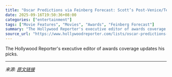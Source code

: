```yaml
---
title: "Oscar Predictions via Feinberg Forecast: Scott’s Post-Venice/Telluride/TIFF/Emmys Update"
date: 2025-09-16T19:50:36+08:00
categories: ["entertainment"]
tags: ["Movie Features", "Movies", "Awards", "Feinberg Forecast"]
summary: "The Hollywood Reporter's executive editor of awards coverage updates his picks."
source_url: "https://www.hollywoodreporter.com/lists/oscar-predictions-feinberg-forecast-post-venice-tiff/"
---
```


The Hollywood Reporter's executive editor of awards coverage updates his picks.

---

*来源: [原文链接](https://www.hollywoodreporter.com/lists/oscar-predictions-feinberg-forecast-post-venice-tiff/)*
